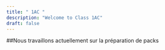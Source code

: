 ```yaml
---
title: " 1AC "
description: "Welcome to Class 1AC"
draft: false
---
```

##Nous travaillons actuellement sur la préparation de packs 

